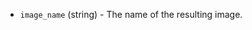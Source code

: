 <!-- Code generated from the comments of the ImageConfig struct in builder/openstack/image_config.go; DO NOT EDIT MANUALLY -->

-   `image_name` (string) - The name of the resulting image.
    